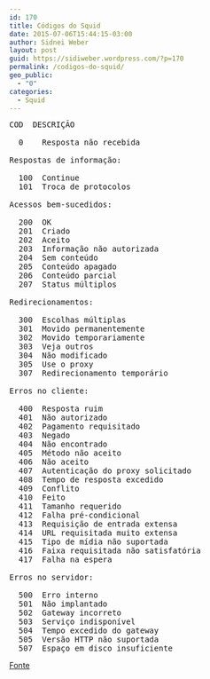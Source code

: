 ```yaml
---
id: 170
title: Códigos do Squid
date: 2015-07-06T15:44:15-03:00
author: Sidnei Weber
layout: post
guid: https://sidiweber.wordpress.com/?p=170
permalink: /codigos-do-squid/
geo_public:
  - "0"
categories:
  - Squid
---
```

<pre>COD  DESCRIÇÃO

  0    Resposta não recebida

Respostas de informação:

  100  Continue
  101  Troca de protocolos

Acessos bem-sucedidos:

  200  OK
  201  Criado
  202  Aceito
  203  Informação não autorizada
  204  Sem conteúdo
  205  Conteúdo apagado
  206  Conteúdo parcial
  207  Status múltiplos

Redirecionamentos:

  300  Escolhas múltiplas
  301  Movido permanentemente
  302  Movido temporariamente
  303  Veja outros
  304  Não modificado
  305  Use o proxy
  307  Redirecionamento temporário

Erros no cliente:

  400  Resposta ruim
  401  Não autorizado
  402  Pagamento requisitado
  403  Negado
  404  Não encontrado
  405  Método não aceito
  406  Não aceito
  407  Autenticação do proxy solicitado
  408  Tempo de resposta excedido
  409  Conflito
  410  Feito
  411  Tamanho requerido
  412  Falha pré-condicional
  413  Requisição de entrada extensa
  414  URL requisitada muito extensa
  415  Tipo de mídia não suportada
  416  Faixa requisitada não satisfatória
  417  Falha na espera

Erros no servidor:

  500  Erro interno
  501  Não implantado
  502  Gateway incorreto
  503  Serviço indisponível
  504  Tempo excedido do gateway
  505  Versão HTTP não suportada
  507  Espaço em disco insuficiente</pre>

[Fonte](http://www.vivaolinux.com.br/dica/Codigos-do-Squid)
